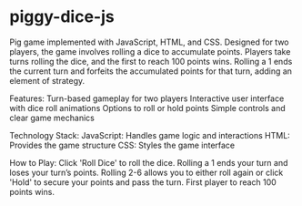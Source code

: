 # piggy-dice-js
Pig game implemented with JavaScript, HTML, and CSS. Designed for two players, the game involves rolling a dice to accumulate points. Players take turns rolling the dice, and the first to reach 100 points wins. Rolling a 1 ends the current turn and forfeits the accumulated points for that turn, adding an element of strategy.

Features:
Turn-based gameplay for two players
Interactive user interface with dice roll animations
Options to roll or hold points
Simple controls and clear game mechanics

Technology Stack:
JavaScript: Handles game logic and interactions
HTML: Provides the game structure
CSS: Styles the game interface

How to Play:
Click 'Roll Dice' to roll the dice.
Rolling a 1 ends your turn and loses your turn’s points.
Rolling 2-6 allows you to either roll again or click 'Hold' to secure your points and pass the turn.
First player to reach 100 points wins.
